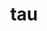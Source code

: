 ---
title: "tau"
layout: cache
categories: [package, develop-2024-11-17]
meta: {"versions": ["2.34"], "compilers": ["cce@=15.0.1", "gcc@=11.4.0", "gcc@=9.4.0", "oneapi@=2024.2.1"], "oss": ["rhel8", "ubuntu20.04", "ubuntu22.04"], "platforms": ["linux"], "targets": ["neoverse_v1", "neoverse_v2", "ppc64le", "x86_64_v3", "zen4"], "stacks": ["e4s", "e4s-cray-rhel", "e4s-neoverse-v2", "e4s-neoverse_v1", "e4s-oneapi", "e4s-power", "e4s-rocm-external", "root"], "num_specs": 13, "num_specs_by_stack": {"root": 13, "e4s-cray-rhel": 1, "e4s-power": 2, "e4s-neoverse_v1": 2, "e4s-neoverse-v2": 2, "e4s": 3, "e4s-rocm-external": 1, "e4s-oneapi": 2}}
spec_details: [{"hash": "dpl7hr35qaa2tbbmyqfaq6p3qvt4rhzm", "compiler": "cce@=15.0.1", "versions": ["2.34"], "os": "rhel8", "platform": "linux", "target": "zen4", "variants": ["~adios2", "+binutils", "build_system=generic", "~comm", "~craycnl", "~cuda", "~disable-no-pie", "~dyninst", "+elf", "+fortran", "~gasnet", "+io", "~level_zero", "+libdwarf", "+libunwind", "+mpi", "~ompt", "~opari", "~opencl", "~openmp", "+otf2", "+papi", "+pdt", "~phase", "~ppc64le", "~profileparam", "+pthreads", "+python", "~rocm", "~rocprofiler", "~rocprofv2", "~roctracer", "~scorep", "~shmem", "~sqlite", "~syscall", "~x86_64"], "stacks": ["root", "e4s-cray-rhel"], "size": "-", "tarball": "https://binaries.spack.io/develop-2024-11-17/build_cache/linux-rhel8-zen4/cce-15.0.1/tau-2.34/linux-rhel8-zen4-cce-15.0.1-tau-2.34-dpl7hr35qaa2tbbmyqfaq6p3qvt4rhzm.spack"}, {"hash": "2zsfman44sbc7xf63iewq7ca3lsphqnf", "compiler": "gcc@=9.4.0", "versions": ["2.34"], "os": "ubuntu20.04", "platform": "linux", "target": "ppc64le", "variants": ["~adios2", "+binutils", "build_system=generic", "~comm", "~craycnl", "+cuda", "~disable-no-pie", "~dyninst", "+elf", "+fortran", "~gasnet", "+io", "~level_zero", "+libdwarf", "+libunwind", "+mpi", "~ompt", "~opari", "~opencl", "~openmp", "+otf2", "+papi", "+pdt", "~phase", "~ppc64le", "~profileparam", "+pthreads", "~python", "~rocm", "~rocprofiler", "~rocprofv2", "~roctracer", "~scorep", "~shmem", "~sqlite", "~syscall", "~x86_64"], "stacks": ["e4s-power", "root"], "size": "-", "tarball": "https://binaries.spack.io/develop-2024-11-17/build_cache/linux-ubuntu20.04-ppc64le/gcc-9.4.0/tau-2.34/linux-ubuntu20.04-ppc64le-gcc-9.4.0-tau-2.34-2zsfman44sbc7xf63iewq7ca3lsphqnf.spack"}, {"hash": "lsefksvetsiobj7rnz7kq6tahbcq4ivo", "compiler": "gcc@=9.4.0", "versions": ["2.34"], "os": "ubuntu20.04", "platform": "linux", "target": "ppc64le", "variants": ["~adios2", "+binutils", "build_system=generic", "~comm", "~craycnl", "~cuda", "~disable-no-pie", "~dyninst", "+elf", "+fortran", "~gasnet", "+io", "~level_zero", "+libdwarf", "+libunwind", "+mpi", "~ompt", "~opari", "~opencl", "~openmp", "+otf2", "+papi", "+pdt", "~phase", "~ppc64le", "~profileparam", "+pthreads", "+python", "~rocm", "~rocprofiler", "~rocprofv2", "~roctracer", "~scorep", "~shmem", "~sqlite", "~syscall", "~x86_64"], "stacks": ["e4s-power", "root"], "size": "-", "tarball": "https://binaries.spack.io/develop-2024-11-17/build_cache/linux-ubuntu20.04-ppc64le/gcc-9.4.0/tau-2.34/linux-ubuntu20.04-ppc64le-gcc-9.4.0-tau-2.34-lsefksvetsiobj7rnz7kq6tahbcq4ivo.spack"}, {"hash": "mp22xnyj57aenr465j434kqptzqrdlxj", "compiler": "gcc@=11.4.0", "versions": ["2.34"], "os": "ubuntu22.04", "platform": "linux", "target": "neoverse_v1", "variants": ["~adios2", "+binutils", "build_system=generic", "~comm", "~craycnl", "~cuda", "~disable-no-pie", "~dyninst", "+elf", "+fortran", "~gasnet", "+io", "~level_zero", "+libdwarf", "+libunwind", "+mpi", "~ompt", "~opari", "~opencl", "~openmp", "+otf2", "+papi", "+pdt", "~phase", "~ppc64le", "~profileparam", "+pthreads", "+python", "~rocm", "~rocprofiler", "~rocprofv2", "~roctracer", "~scorep", "~shmem", "~sqlite", "+syscall", "~x86_64"], "stacks": ["root", "e4s-neoverse_v1"], "size": "-", "tarball": "https://binaries.spack.io/develop-2024-11-17/build_cache/linux-ubuntu22.04-neoverse_v1/gcc-11.4.0/tau-2.34/linux-ubuntu22.04-neoverse_v1-gcc-11.4.0-tau-2.34-mp22xnyj57aenr465j434kqptzqrdlxj.spack"}, {"hash": "yngfye6uodc4q7i3imuk6enbl2hef7ph", "compiler": "gcc@=11.4.0", "versions": ["2.34"], "os": "ubuntu22.04", "platform": "linux", "target": "neoverse_v1", "variants": ["~adios2", "+binutils", "build_system=generic", "~comm", "~craycnl", "+cuda", "~disable-no-pie", "~dyninst", "+elf", "+fortran", "~gasnet", "+io", "~level_zero", "+libdwarf", "+libunwind", "+mpi", "~ompt", "~opari", "~opencl", "~openmp", "+otf2", "+papi", "+pdt", "~phase", "~ppc64le", "~profileparam", "+pthreads", "~python", "~rocm", "~rocprofiler", "~rocprofv2", "~roctracer", "~scorep", "~shmem", "~sqlite", "+syscall", "~x86_64"], "stacks": ["root", "e4s-neoverse_v1"], "size": "-", "tarball": "https://binaries.spack.io/develop-2024-11-17/build_cache/linux-ubuntu22.04-neoverse_v1/gcc-11.4.0/tau-2.34/linux-ubuntu22.04-neoverse_v1-gcc-11.4.0-tau-2.34-yngfye6uodc4q7i3imuk6enbl2hef7ph.spack"}, {"hash": "5auyuq6hsmmji447neblnhrkdw3bk54p", "compiler": "gcc@=11.4.0", "versions": ["2.34"], "os": "ubuntu22.04", "platform": "linux", "target": "neoverse_v2", "variants": ["~adios2", "+binutils", "build_system=generic", "~comm", "~craycnl", "~cuda", "~disable-no-pie", "~dyninst", "+elf", "+fortran", "~gasnet", "+io", "~level_zero", "+libdwarf", "+libunwind", "+mpi", "~ompt", "~opari", "~opencl", "~openmp", "+otf2", "+papi", "+pdt", "~phase", "~ppc64le", "~profileparam", "+pthreads", "+python", "~rocm", "~rocprofiler", "~rocprofv2", "~roctracer", "~scorep", "~shmem", "~sqlite", "+syscall", "~x86_64"], "stacks": ["root", "e4s-neoverse-v2"], "size": "-", "tarball": "https://binaries.spack.io/develop-2024-11-17/build_cache/linux-ubuntu22.04-neoverse_v2/gcc-11.4.0/tau-2.34/linux-ubuntu22.04-neoverse_v2-gcc-11.4.0-tau-2.34-5auyuq6hsmmji447neblnhrkdw3bk54p.spack"}, {"hash": "n3wsytlzgcynbksyfles2uufjietjema", "compiler": "gcc@=11.4.0", "versions": ["2.34"], "os": "ubuntu22.04", "platform": "linux", "target": "neoverse_v2", "variants": ["~adios2", "+binutils", "build_system=generic", "~comm", "~craycnl", "+cuda", "~disable-no-pie", "~dyninst", "+elf", "+fortran", "~gasnet", "+io", "~level_zero", "+libdwarf", "+libunwind", "+mpi", "~ompt", "~opari", "~opencl", "~openmp", "+otf2", "+papi", "+pdt", "~phase", "~ppc64le", "~profileparam", "+pthreads", "~python", "~rocm", "~rocprofiler", "~rocprofv2", "~roctracer", "~scorep", "~shmem", "~sqlite", "+syscall", "~x86_64"], "stacks": ["root", "e4s-neoverse-v2"], "size": "-", "tarball": "https://binaries.spack.io/develop-2024-11-17/build_cache/linux-ubuntu22.04-neoverse_v2/gcc-11.4.0/tau-2.34/linux-ubuntu22.04-neoverse_v2-gcc-11.4.0-tau-2.34-n3wsytlzgcynbksyfles2uufjietjema.spack"}, {"hash": "5qscmugqj4tlwqm5xb4s3gcmmhgewkgk", "compiler": "gcc@=11.4.0", "versions": ["2.34"], "os": "ubuntu22.04", "platform": "linux", "target": "x86_64_v3", "variants": ["~adios2", "+binutils", "build_system=generic", "~comm", "~craycnl", "~cuda", "~disable-no-pie", "~dyninst", "+elf", "+fortran", "~gasnet", "+io", "~level_zero", "+libdwarf", "+libunwind", "+mpi", "~ompt", "~opari", "~opencl", "~openmp", "+otf2", "+papi", "+pdt", "~phase", "~ppc64le", "~profileparam", "+pthreads", "+python", "~rocm", "~rocprofiler", "~rocprofv2", "~roctracer", "~scorep", "~shmem", "~sqlite", "+syscall", "~x86_64"], "stacks": ["root", "e4s"], "size": "-", "tarball": "https://binaries.spack.io/develop-2024-11-17/build_cache/linux-ubuntu22.04-x86_64_v3/gcc-11.4.0/tau-2.34/linux-ubuntu22.04-x86_64_v3-gcc-11.4.0-tau-2.34-5qscmugqj4tlwqm5xb4s3gcmmhgewkgk.spack"}, {"hash": "67t6efifebfzafdmr3fh5ysnkukyuqe6", "compiler": "gcc@=11.4.0", "versions": ["2.34"], "os": "ubuntu22.04", "platform": "linux", "target": "x86_64_v3", "variants": ["~adios2", "+binutils", "build_system=generic", "~comm", "~craycnl", "+cuda", "~disable-no-pie", "~dyninst", "+elf", "+fortran", "~gasnet", "+io", "~level_zero", "+libdwarf", "+libunwind", "+mpi", "~ompt", "~opari", "~opencl", "~openmp", "+otf2", "+papi", "+pdt", "~phase", "~ppc64le", "~profileparam", "+pthreads", "~python", "~rocm", "~rocprofiler", "~rocprofv2", "~roctracer", "~scorep", "~shmem", "~sqlite", "+syscall", "~x86_64"], "stacks": ["root", "e4s"], "size": "-", "tarball": "https://binaries.spack.io/develop-2024-11-17/build_cache/linux-ubuntu22.04-x86_64_v3/gcc-11.4.0/tau-2.34/linux-ubuntu22.04-x86_64_v3-gcc-11.4.0-tau-2.34-67t6efifebfzafdmr3fh5ysnkukyuqe6.spack"}, {"hash": "qmws6svlvhu2kbuwmoz2miauixfn2wef", "compiler": "gcc@=11.4.0", "versions": ["2.34"], "os": "ubuntu22.04", "platform": "linux", "target": "x86_64_v3", "variants": ["~adios2", "+binutils", "build_system=generic", "~comm", "~craycnl", "~cuda", "~disable-no-pie", "~dyninst", "+elf", "+fortran", "~gasnet", "+io", "~level_zero", "+libdwarf", "+libunwind", "+mpi", "~ompt", "~opari", "~opencl", "~openmp", "+otf2", "+papi", "+pdt", "~phase", "~ppc64le", "~profileparam", "+pthreads", "~python", "+rocm", "+rocprofiler", "~rocprofv2", "~roctracer", "~scorep", "~shmem", "~sqlite", "+syscall", "~x86_64"], "stacks": ["root", "e4s"], "size": "-", "tarball": "https://binaries.spack.io/develop-2024-11-17/build_cache/linux-ubuntu22.04-x86_64_v3/gcc-11.4.0/tau-2.34/linux-ubuntu22.04-x86_64_v3-gcc-11.4.0-tau-2.34-qmws6svlvhu2kbuwmoz2miauixfn2wef.spack"}, {"hash": "ysl4pyyqtsyfyjyscq3abb7eqqexf7lj", "compiler": "gcc@=11.4.0", "versions": ["2.34"], "os": "ubuntu22.04", "platform": "linux", "target": "x86_64_v3", "variants": ["~adios2", "+binutils", "build_system=generic", "~comm", "~craycnl", "~cuda", "~disable-no-pie", "~dyninst", "+elf", "+fortran", "~gasnet", "+io", "~level_zero", "+libdwarf", "+libunwind", "+mpi", "~ompt", "~opari", "~opencl", "~openmp", "+otf2", "+papi", "+pdt", "~phase", "~ppc64le", "~profileparam", "+pthreads", "~python", "+rocm", "+rocprofiler", "~rocprofv2", "~roctracer", "~scorep", "~shmem", "~sqlite", "+syscall", "~x86_64"], "stacks": ["root", "e4s-rocm-external"], "size": "-", "tarball": "https://binaries.spack.io/develop-2024-11-17/build_cache/linux-ubuntu22.04-x86_64_v3/gcc-11.4.0/tau-2.34/linux-ubuntu22.04-x86_64_v3-gcc-11.4.0-tau-2.34-ysl4pyyqtsyfyjyscq3abb7eqqexf7lj.spack"}, {"hash": "nz266fdehuu4cdpvtrwtiuveswd2ckg2", "compiler": "oneapi@=2024.2.1", "versions": ["2.34"], "os": "ubuntu22.04", "platform": "linux", "target": "x86_64_v3", "variants": ["~adios2", "+binutils", "build_system=generic", "~comm", "~craycnl", "~cuda", "~disable-no-pie", "~dyninst", "+elf", "+fortran", "~gasnet", "+io", "~level_zero", "+libdwarf", "+libunwind", "+mpi", "~ompt", "~opari", "~opencl", "~openmp", "+otf2", "~papi", "+pdt", "~phase", "~ppc64le", "~profileparam", "+pthreads", "+python", "~rocm", "~rocprofiler", "~rocprofv2", "~roctracer", "~scorep", "~shmem", "~sqlite", "+syscall", "~x86_64"], "stacks": ["e4s-oneapi", "root"], "size": "-", "tarball": "https://binaries.spack.io/develop-2024-11-17/build_cache/linux-ubuntu22.04-x86_64_v3/oneapi-2024.2.1/tau-2.34/linux-ubuntu22.04-x86_64_v3-oneapi-2024.2.1-tau-2.34-nz266fdehuu4cdpvtrwtiuveswd2ckg2.spack"}, {"hash": "uyknnaqnrr7wmxbrvi7ed7zfkqx67ura", "compiler": "oneapi@=2024.2.1", "versions": ["2.34"], "os": "ubuntu22.04", "platform": "linux", "target": "x86_64_v3", "variants": ["~adios2", "+binutils", "build_system=generic", "~comm", "~craycnl", "~cuda", "~disable-no-pie", "~dyninst", "+elf", "+fortran", "~gasnet", "+io", "+level_zero", "+libdwarf", "+libunwind", "+mpi", "~ompt", "~opari", "+opencl", "~openmp", "+otf2", "~papi", "~pdt", "~phase", "~ppc64le", "~profileparam", "+pthreads", "~python", "~rocm", "~rocprofiler", "~rocprofv2", "~roctracer", "~scorep", "~shmem", "~sqlite", "+syscall", "~x86_64"], "stacks": ["e4s-oneapi", "root"], "size": "-", "tarball": "https://binaries.spack.io/develop-2024-11-17/build_cache/linux-ubuntu22.04-x86_64_v3/oneapi-2024.2.1/tau-2.34/linux-ubuntu22.04-x86_64_v3-oneapi-2024.2.1-tau-2.34-uyknnaqnrr7wmxbrvi7ed7zfkqx67ura.spack"}]
---